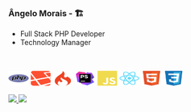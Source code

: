 ### Ângelo Morais - 🏗️

<!--
**angelolmorais/angelolmorais** is a ✨ _special_ ✨ repository because its `README.md` (this file) appears on your GitHub profile.

Here are some ideas to get you started:

- 🔭 I’m currently working on ...
- 🌱 I’m currently learning ...
- 👯 I’m looking to collaborate on ...
- 🤔 I’m looking for help with ...
- 💬 Ask me about ...
- 📫 How to reach me: ...
- 😄 Pronouns: ...
- ⚡ Fun fact: ...
-->

-  Full Stack PHP Developer 
-  Technology Manager
  <br>
<div style="display: inline_block"><br>
   <img align="center" alt="Angelo-PHP" height="30" width="40" src="https://raw.githubusercontent.com/devicons/devicon/master/icons/php/php-original.svg">
   <img align="center" alt="Angelo-Laravel" height="30" width="40" src="https://raw.githubusercontent.com/devicons/devicon/master/icons/laravel/laravel-plain.svg">
  <img align="center" alt="Angelo-Laravel" height="30" width="40" src="https://raw.githubusercontent.com/devicons/devicon/master/icons/codeigniter/codeigniter-plain.svg">
   <img align="center" alt="Angelo-Codeigniter" height="30" width="40" src="https://raw.githubusercontent.com/devicons/devicon/master/icons/phpstorm/phpstorm-original.svg">
  <img align="center" alt="Angelo-Js" height="30" width="40" src="https://raw.githubusercontent.com/devicons/devicon/master/icons/javascript/javascript-plain.svg">
  <img align="center" alt="Angelo-React" height="30" width="40" src="https://raw.githubusercontent.com/devicons/devicon/master/icons/react/react-original.svg">
  <img align="center" alt="Angelo-HTML" height="30" width="40" src="https://raw.githubusercontent.com/devicons/devicon/master/icons/html5/html5-original.svg">
  <img align="center" alt="Angelo-CSS" height="30" width="40" src="https://raw.githubusercontent.com/devicons/devicon/master/icons/css3/css3-original.svg">
  </div>
<br>

 <div>
  <a href="https://github.com/angelolmorais">
  <img height="180em" src="https://github-readme-stats.vercel.app/api?username=angelolmorais&show_icons=true&theme=dracula&include_all_commits=true&count_private=true"/>
  <img height="180em" src="https://github-readme-stats.vercel.app/api/top-langs/?username=angelolmorais&layout=compact&langs_count=16&theme=dracula"/>
</div>
